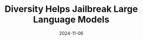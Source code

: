 ---
title: "Diversity Helps Jailbreak Large Language Models"
collection: manuscripts
permalink: /manuscripts/2024-11-06-LLM-jailbreak
date: 2024-11-06
venue: ''
paperurl: 'https://arxiv.org/abs/2411.04223'
citation: 'Weiliang Zhao, Daniel Ben-Levi, Wei Hao,Junfeng Yang, Chengzhi Mao. &quot;Diversity Helps Jailbreak Large Language Models&quot;, arXiv preprint arXiv:2411.04223 (2024).'
---